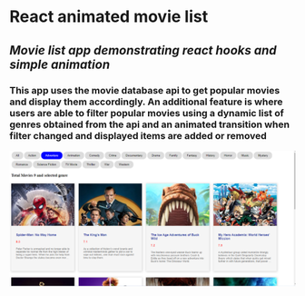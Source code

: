 # React animated movie list

## _Movie list app demonstrating react hooks and simple animation_

### This app uses the movie database api to get popular movies and display them accordingly. An additional feature is where users are able to filter popular movies using a dynamic list of genres obtained from the api and an animated transition when filter changed and displayed items are added or removed

![alt text](https://github.com/samned/react-animated-movies-list/blob/master/image.png)
